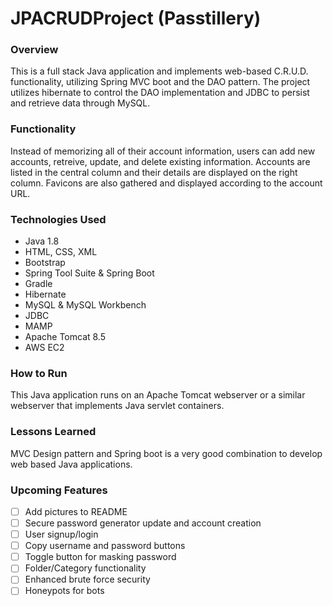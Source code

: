 # JPACRUDProject (Passtillery)

### Overview
This is a full stack Java application and implements web-based C.R.U.D. functionality, utilizing Spring MVC boot and the DAO pattern. The project utilizes hibernate to control the DAO implementation and JDBC to persist and retrieve data through MySQL.

### Functionality
Instead of memorizing all of their account information, users can add new accounts, retreive, update, and delete existing information. Accounts are listed in the central column and their details are displayed on the right column. Favicons are also gathered and displayed according to the account URL.

### Technologies Used
- Java 1.8
- HTML, CSS, XML
- Bootstrap
- Spring Tool Suite & Spring Boot
- Gradle
- Hibernate
- MySQL & MySQL Workbench
- JDBC
- MAMP
- Apache Tomcat 8.5
- AWS EC2

### How to Run
This Java application runs on an Apache Tomcat webserver or a similar webserver that implements Java servlet containers.

### Lessons Learned
MVC Design pattern and Spring boot is a very good combination to develop web based Java applications.

### Upcoming Features
- [ ] Add pictures to README
- [ ] Secure password generator update and account creation
- [ ] User signup/login
- [ ] Copy username and password buttons
- [ ] Toggle button for masking password
- [ ] Folder/Category functionality
- [ ] Enhanced brute force security
- [ ] Honeypots for bots

